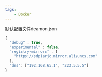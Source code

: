 ```yaml
---
tags:
    - Docker
---
```


默认配置文件deamon.json



```javascript
{
  "debug" : true,
  "experimental" : false,
  "registry-mirrors" : [
    "https://sdp1arjd.mirror.aliyuncs.com"
  ],
  "dns": ["192.168.65.1", "223.5.5.5"]
}


```




